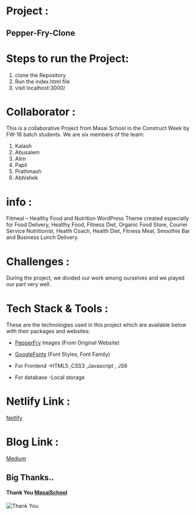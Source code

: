 # Project :

## Pepper-Fry-Clone

# Steps to run the Project:
1. clone the Repository
2. Run the index.html file
3. visit localhost:3000/ 
# Collaborator :
This is a collaborative Project from Masai School in the Construct Week by FW-16 batch students. We are six members of the team:
1. Kalash
2. Abusalem
3. Alim
4. Papil
5. Prathmash
6. Abhishek

# info :
Fitmeal – Healthy Food and Nutrition WordPress Theme created especially for Food Delivery, Healthy Food, Fitness Diet, Organic Food Store, Courier Service Nutritionist, Health Coach, Health Diet, Fitness Meal, Smoothie Bar and Business Lunch Delivery.

# Challenges :
During the project, we divided our work among ourselves and we played our part very well.

# Tech Stack & Tools :
These are the technologies used in this project which are available below with their packages and websites:

* [PepperFry](https://www.fitmeals.co.in/) Images (From Original Website) 

* [GoogleFonts](https://fonts.google.com/ "home") (Font Styles, Font Family)

* For Frontend -HTML5 ,CSS3 ,Javascript , JS6

* For database -Local storage

# Netlify Link :
[Netlify](https://cloneoffitmeals.netlify.app/)

# Blog Link :
[Medium](https://medium.com/@thakurkalash11/fitmeals-clone-project-masai-school-1811eb5e9385)
## Big Thanks..
#### Thank You [MasaiSchool](https://www.masaischool.com/ "home") 


![Thank You](https://i.pinimg.com/originals/6d/cf/b8/6dcfb88b94b8d51496551f27145a829c.gif)
